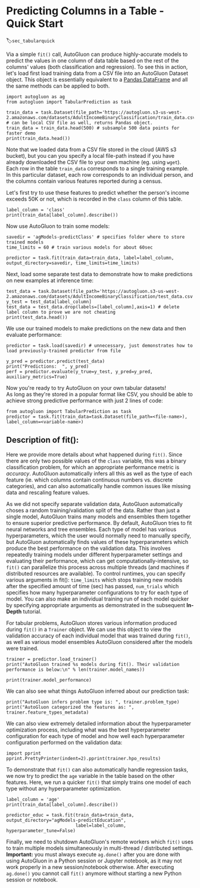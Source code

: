 # Predicting Columns in a Table - Quick Start
:label:`sec_tabularquick`

Via a simple `fit()` call, AutoGluon can produce highly-accurate models to predict the values in one column of data table based on the rest of the columns' values (both classification and regression).
To see this in action, let's load first load training data from a CSV file into an AutoGluon Dataset object. This object is essentially equivalent to a [Pandas DataFrame](https://pandas.pydata.org/pandas-docs/stable/reference/api/pandas.DataFrame.html) and all the same methods can be applied to both. 

```{.python .input}
import autogluon as ag
from autogluon import TabularPrediction as task

train_data = task.Dataset(file_path='https://autogluon.s3-us-west-2.amazonaws.com/datasets/AdultIncomeBinaryClassification/train_data.csv') # can be local CSV file as well, returns Pandas object.
train_data = train_data.head(500) # subsample 500 data points for faster demo
print(train_data.head())
```

Note that we loaded data from a CSV file stored in the cloud (AWS s3 bucket), but you can you specify a local file-path instead if you have already downloaded the CSV file to your own machine (eg. using `wget`).
Each row in the table `train_data` corresponds to a single training example. In this particular dataset, each row corresponds to an individual person, and the columns contain various features reported during a census. 

Let's first try to use these features to predict whether the person's income exceeds 50K or not, which is recorded in the `class` column of this table.

```{.python .input}
label_column = 'class'
print(train_data[label_column].describe())
```

Now use AutoGluon to train some models:

```{.python .input}
savedir = 'agModels-predictClass' # specifies folder where to store trained models
time_limits = 60 # train various models for about 60sec

predictor = task.fit(train_data=train_data, label=label_column, output_directory=savedir, time_limits=time_limits)
```

Next, load some separate test data to demonstrate how to make predictions on new examples at inference time:

```{.python .input}
test_data = task.Dataset(file_path='https://autogluon.s3-us-west-2.amazonaws.com/datasets/AdultIncomeBinaryClassification/test_data.csv')
y_test = test_data[label_column]
test_data = test_data.drop(labels=[label_column],axis=1) # delete label column to prove we are not cheating
print(test_data.head())
```

We use our trained models to make predictions on the new data and then evaluate performance: 

```{.python .input}
predictor = task.load(savedir) # unnecessary, just demonstrates how to load previously-trained predictor from file

y_pred = predictor.predict(test_data)
print("Predictions:  ", y_pred)
perf = predictor.evaluate(y_true=y_test, y_pred=y_pred, auxiliary_metrics=True)
```

Now you're ready to try AutoGluon on your own tabular datasets!   
As long as they're stored in a popular format like CSV, you should be able to achieve strong predictive performance with just 2 lines of code:
```
from autogluon import TabularPrediction as task
predictor = task.fit(train_data=task.Dataset(file_path=<file-name>), label_column=<variable-name>)
```

## Description of fit():

Here we provide more details about what happened during `fit()`. 
Since there are only two possible values of the `class` variable, this was a binary classification problem, for which an appropriate performance metric is *accuracy*.
AutoGluon automatically infers all this as well as the type of each feature (ie. which columns contain continuous numbers vs. discrete categories), and can also automatically handle common issues like missing data and rescaling feature values.


As we did not specify separate validation data, AutoGluon automatically choses a random training/validation split of the data. 
Rather than just a single model, AutoGluon trains many models and ensembles them together to ensure superior predictive performance. 
By default, AutoGluon tries to fit neural networks and tree ensembles.
Each type of model has various hyperparameters, which the user would normally need to manually specify, but AutoGluon automatically finds values of these hyperparameters which produce the best performance on the validation data. This involves repeatedly training models under different hyperparameter settings and evaluating their performance, which can get computationally-intensive, so `fit()` can parallelize this process across multiple threads (and machines if distributed resources are available). To control runtimes, you can specify various arguments in fit(): `time_limits` which stops training new models after the specified amount of time (sec) has passed, `num_trials` which specifies how many hyperparameter configurations to try for each type of model. You can also make an individual training run of each model quicker by specifying appropriate arguments as demonstrated in the subsequent **In-Depth** tutorial.


For tabular problems, AutoGluon stores various information produced during `fit()` in a `Trainer` object.
We can use this object to view the validation accuracy of each individual model that was trained during `fit()`, as well as various model ensembles AutoGluon considered after the models were trained.

```{.python .input}
trainer = predictor.load_trainer()
print("AutoGluon trained %s models during fit(). Their validation performance is below:\n" % len(trainer.model_names))

print(trainer.model_performance)
```

We can also see what things AutoGluon inferred about our prediction task:

```{.python .input}
print("AutoGluon infers problem type is: ", trainer.problem_type)
print("AutoGluon categorized the features as: ", trainer.feature_types_metadata)
```

We can also view extremely detailed information about the hyperparameter optimization process, including what was the best hyperparameter configuration for each type of model and how well each hyperparameter configuration performed on the validation data:

```{.python .input}
import pprint
pprint.PrettyPrinter(indent=2).pprint(trainer.hpo_results)
```

To demonstrate that `fit()` can also automatically handle regression tasks, we now try to predict the `age` variable in the table based on the other features.
Here, we run a quicker `fit()` that simply trains one model of each type without any hyperparameter optimization.

```{.python .input}
label_column = 'age'
print(train_data[label_column].describe())

predictor_educ = task.fit(train_data=train_data, output_directory="agModels-predictEducation", 
                          label=label_column, hyperparameter_tune=False)
```

Finally, we need to shutdown AutoGluon's remote workers which `fit()` uses to train multiple models simultaneously in multi-thread / distributed settings. 
**Important:** you must always execute `ag.done()` after you are done with using AutoGluon in a Python session or Jupyter notebook, as it may not work properly in a new session/notebook otherwise.  After executing `ag.done()` you cannot call `fit()` anymore  without starting a new Python session or notebook. 
